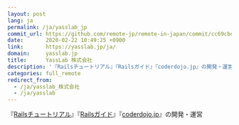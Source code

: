 ```yaml
---
layout: post
lang: ja
permalink: /ja/yasslab_jp
commit_url: https://github.com/remote-jp/remote-in-japan/commit/cc69cbe3ca8fddcf8591dbe658a526518afa4111
date:       2020-02-22 10:49:25 +0900
link:       https://yasslab.jp/ja/
domain:     yasslab.jp
title:      YassLab 株式会社
description: '『Railsチュートリアル』『Railsガイド』『coderdojo.jp』の開発・運営'
categories: full_remote
redirect_from:
  - /ja/yasslab_株式会社
  - /ja/yasslab
---
```


<p>『<a href="https://railstutorial.jp">Railsチュートリアル</a>』『<a href="https://railsguides.jp">Railsガイド</a>』『<a href="https://coderdojo.jp">coderdojo.jp</a>』の開発・運営</p>
